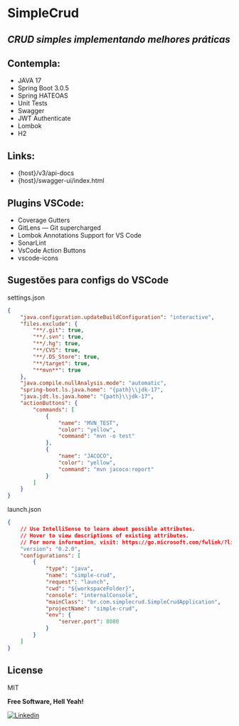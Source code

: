 # SimpleCrud
## _CRUD simples implementando melhores práticas_

## Contempla:

- JAVA 17
- Spring Boot 3.0.5
- Spring HATEOAS
- Unit Tests
- Swagger
- JWT Authenticate
- Lombok
- H2

## Links:

- {host}/v3/api-docs
- {host}/swagger-ui/index.html

## Plugins VSCode:

- Coverage Gutters
- GitLens — Git supercharged
- Lombok Annotations Support for VS Code
- SonarLint
- VsCode Action Buttons
- vscode-icons

## Sugestões para configs do VSCode

settings.json
```json
{
    "java.configuration.updateBuildConfiguration": "interactive",
    "files.exclude": {
        "**/.git": true,
        "**/.svn": true,
        "**/.hg": true,
        "**/CVS": true,
        "**/.DS_Store": true,
        "**/target": true,
        "**mvn**": true
    },
    "java.compile.nullAnalysis.mode": "automatic",
    "spring-boot.ls.java.home": "{path}\\jdk-17",
    "java.jdt.ls.java.home": "{path}\\jdk-17",
    "actionButtons": {
        "commands": [
            {
                "name": "MVN_TEST",
                "color": "yellow",
                "command": "mvn -o test"
            },
            {
                "name": "JACOCO",
                "color": "yellow",
                "command": "mvn jacoco:report"
            }
        ]
    }
}
```

launch.json
``` json
{
    // Use IntelliSense to learn about possible attributes.
    // Hover to view descriptions of existing attributes.
    // For more information, visit: https://go.microsoft.com/fwlink/?linkid=830387
    "version": "0.2.0",
    "configurations": [
        {
            "type": "java",
            "name": "simple-crud",
            "request": "launch",
            "cwd": "${workspaceFolder}",
            "console": "internalConsole",
            "mainClass": "br.com.simplecrud.SimpleCrudApplication",
            "projectName": "simple-crud",
            "env": {
                "server.port": 8080
            }
        }
    ]
}
```


## License

MIT

**Free Software, Hell Yeah!**

[![Linkedin](https://media.licdn.com/dms/image/C4D16AQHC7cR9vVD6Ow/profile-displaybackgroundimage-shrink_350_1400/0/1662490166630?e=1686787200&v=beta&t=1KkYwyylM7tx9nd4GE0sT4W-I1o3rU2EHJLi9c2vDTg)](https://www.linkedin.com/in/suleiman-alves-de-moraes-14b449145/)
